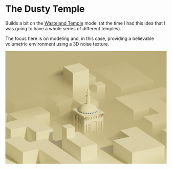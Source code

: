 # The Dusty Temple

Builds a bit on the [Wasteland Temple](./../wasteland-temple) model (at the time I had this idea that I was going to have a whole series of different temples). 

The focus here is on modeling and, in this case, providing a believable volumetric environment using a 3D noise texture.

![](./src/render.jpg)
